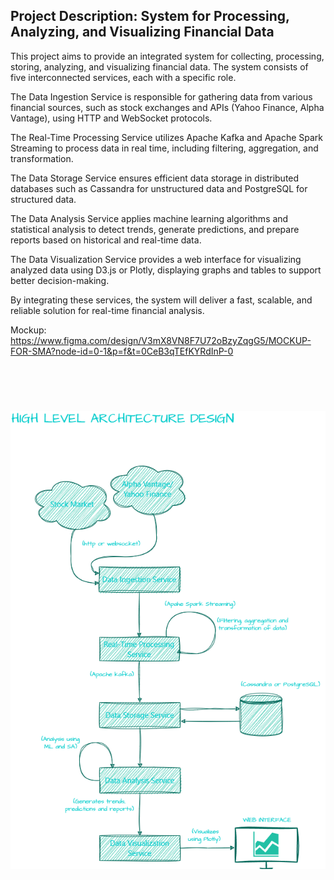 <h2>Project Description: System for Processing, Analyzing, and Visualizing Financial Data</h2>

This project aims to provide an integrated system for collecting, processing, storing, analyzing, and visualizing financial data. The system consists of five interconnected services, each with a specific role.

The Data Ingestion Service is responsible for gathering data from various financial sources, such as stock exchanges and APIs (Yahoo Finance, Alpha Vantage), using HTTP and WebSocket protocols.

The Real-Time Processing Service utilizes Apache Kafka and Apache Spark Streaming to process data in real time, including filtering, aggregation, and transformation.

The Data Storage Service ensures efficient data storage in distributed databases such as Cassandra for unstructured data and PostgreSQL for structured data.

The Data Analysis Service applies machine learning algorithms and statistical analysis to detect trends, generate predictions, and prepare reports based on historical and real-time data.

The Data Visualization Service provides a web interface for visualizing analyzed data using D3.js or Plotly, displaying graphs and tables to support better decision-making.

By integrating these services, the system will deliver a fast, scalable, and reliable solution for real-time financial analysis.

Mockup: https://www.figma.com/design/V3mX8VN8F7U72oBzyZqgG5/MOCKUP-FOR-SMA?node-id=0-1&p=f&t=0CeB3qTEfKYRdInP-0
<h1></h1>

<br>

<br>

![Financial Data Pipeline](Architecture/High-Level/Stock%20Market%20Analytics%20High-Level%20Architecture%20Diagram.png)
